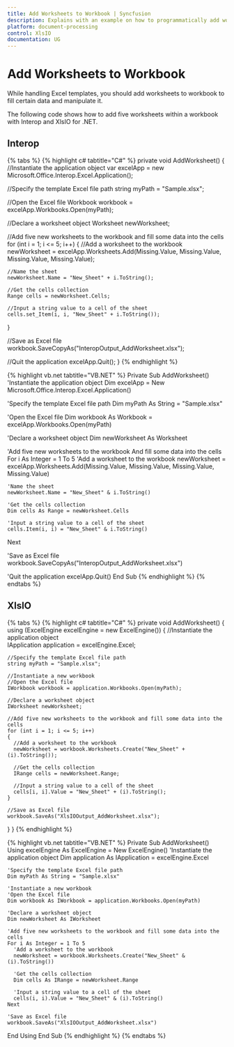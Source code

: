 ```yaml
---
title: Add Worksheets to Workbook | Syncfusion
description: Explains with an example on how to programmatically add worksheets to a workbook when working with template Excel document using Interop and XlsIO.
platform: document-processing
control: XlsIO
documentation: UG
---
```


# Add Worksheets to Workbook

While handling Excel templates, you should add worksheets to workbook to fill certain data and manipulate it.

The following code shows how to add five worksheets within a workbook with Interop and XlsIO for .NET.

## Interop

{% tabs %}
{% highlight c# tabtitle="C#" %}
private void AddWorksheet()
{
  //Instantiate the application object
  var excelApp = new Microsoft.Office.Interop.Excel.Application();

  //Specify the template Excel file path
  string myPath = "Sample.xlsx";

  //Open the Excel file
  Workbook workbook = excelApp.Workbooks.Open(myPath);

  //Declare a worksheet object
  Worksheet newWorksheet;

  //Add five new worksheets to the workbook and fill some data into the cells
  for (int i = 1; i <= 5; i++)
  {
    //Add a worksheet to the workbook
    newWorksheet = excelApp.Worksheets.Add(Missing.Value, Missing.Value, Missing.Value, Missing.Value);

    //Name the sheet
    newWorksheet.Name = "New_Sheet" + i.ToString();

    //Get the cells collection
    Range cells = newWorksheet.Cells;

    //Input a string value to a cell of the sheet
    cells.set_Item(i, i, "New_Sheet" + i.ToString());
  }

  //Save as Excel file
  workbook.SaveCopyAs("InteropOutput_AddWorksheet.xlsx");

  //Quit the application
  excelApp.Quit();
}
{% endhighlight %}

{% highlight vb.net tabtitle="VB.NET" %}
Private Sub AddWorksheet()
  'Instantiate the application object
  Dim excelApp = New Microsoft.Office.Interop.Excel.Application()

  'Specify the template Excel file path
  Dim myPath As String = "Sample.xlsx"

  'Open the Excel file
  Dim workbook As Workbook = excelApp.Workbooks.Open(myPath)

  'Declare a worksheet object
  Dim newWorksheet As Worksheet

  'Add five new worksheets to the workbook And fill some data into the cells
  For i As Integer = 1 To 5
    'Add a worksheet to the workbook
    newWorksheet = excelApp.Worksheets.Add(Missing.Value, Missing.Value, Missing.Value, Missing.Value)

    'Name the sheet
    newWorksheet.Name = "New_Sheet" & i.ToString()

    'Get the cells collection
    Dim cells As Range = newWorksheet.Cells

    'Input a string value to a cell of the sheet
    cells.Item(i, i) = "New_Sheet" & i.ToString()
  Next

  'Save as Excel file
  workbook.SaveCopyAs("InteropOutput_AddWorksheet.xlsx")

  'Quit the application
  excelApp.Quit()
End Sub
{% endhighlight %}
{% endtabs %}

## XlsIO

{% tabs %}
{% highlight c# tabtitle="C#" %}
private void AddWorksheet()
{
  using (ExcelEngine excelEngine = new ExcelEngine())
  {
    //Instantiate the application object        
    IApplication application = excelEngine.Excel;

    //Specify the template Excel file path
    string myPath = "Sample.xlsx";

    //Instantiate a new workbook
    //Open the Excel file
    IWorkbook workbook = application.Workbooks.Open(myPath);

    //Declare a worksheet object
    IWorksheet newWorksheet;

    //Add five new worksheets to the workbook and fill some data into the cells
    for (int i = 1; i <= 5; i++)
    {
      //Add a worksheet to the workbook
      newWorksheet = workbook.Worksheets.Create("New_Sheet" + (i).ToString());

      //Get the cells collection
      IRange cells = newWorksheet.Range;

      //Input a string value to a cell of the sheet
      cells[i, i].Value = "New_Sheet" + (i).ToString();
    }

    //Save as Excel file
    workbook.SaveAs("XlsIOOutput_AddWorksheet.xlsx");
  }
}
{% endhighlight %}

{% highlight vb.net tabtitle="VB.NET" %}
Private Sub AddWorksheet()
  Using excelEngine As ExcelEngine = New ExcelEngine()
    'Instantiate the application object
    Dim application As IApplication = excelEngine.Excel

    'Specify the template Excel file path
    Dim myPath As String = "Sample.xlsx"

    'Instantiate a new workbook
    'Open the Excel file
    Dim workbook As IWorkbook = application.Workbooks.Open(myPath)

    'Declare a worksheet object
    Dim newWorksheet As IWorksheet

    'Add five new worksheets to the workbook and fill some data into the cells
    For i As Integer = 1 To 5
      'Add a worksheet to the workbook
      newWorksheet = workbook.Worksheets.Create("New_Sheet" & (i).ToString())

      'Get the cells collection
      Dim cells As IRange = newWorksheet.Range

      'Input a string value to a cell of the sheet
      cells(i, i).Value = "New_Sheet" & (i).ToString()
    Next

    'Save as Excel file
    workbook.SaveAs("XlsIOOutput_AddWorksheet.xlsx")
  End Using
End Sub
{% endhighlight %}
{% endtabs %}
